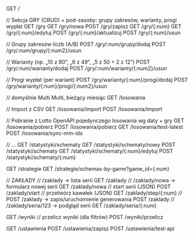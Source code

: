 GET  /



// Sekcja GRY (CRUD) + pod-zasoby: grupy zakresów, warianty, progi wypłat
GET  /gry
GET  /gry/nowa
POST /gry/zapisz
GET  /gry/{:num}
GET  /gry/{:num}/edytuj
POST /gry/{:num}/aktualizuj
POST /gry/{:num}/usun

// Grupy zakresów liczb (A/B)
POST /gry/:num/grupy/dodaj
POST /gry/:num/grupy/{:num2}/usun

// Warianty (np. „10 z 80”, „6 z 49”, „5 z 50 + 2 z 12”)
POST /gry/:num/warianty/dodaj
POST /gry/:num/warianty/{:num2}/usun

// Progi wypłat (per wariant)
POST /gry/warianty/{:num}/progi/dodaj
POST /gry/warianty/{:num}/progi/{:num2}/usun



// domyślnie Multi Multi, bieżący miesiąc
GET  /losowania

// Import z CSV
GET  /losowania/import
POST /losowania/import

// Pobranie z Lotto OpenAPI pojedynczego losowania wg daty + gry
GET  /losowania/pobierz
POST /losowania/pobierz
GET  /losowania/test-latest
POST /losowania/sync-mm-ids



// ...
GET  /statystyki/schematy
GET  /statystyki/schematy/nowy
POST /statystyki/schematy
GET  /statystyki/schematy/{:num}/edytuj
POST /statystyki/schematy/{:num}



GET  /strategie
GET  /strategie/schemas-by-game?game_id={:num}



// ZAKŁADY
// /zaklady  → lista serii
GET  /zaklady
// /zaklady/nowa  → formularz nowej serii
GET  /zaklady/nowa
// start serii (JSON)
POST /zaklady/start
// przetwórz kawałek (JSON)
GET  /zaklady/step/{:num}
// POST /zaklady  → zapis/uruchomienie generowania
POST /zaklady
// /zaklady/seria/123  → podgląd serii
GET  /zaklady/seria/{:num}




GET  /wyniki
// przelicz wyniki (dla filtrów)
POST /wyniki/przelicz



GET /ustawienia
POST /ustawienia/zapisz
POST /ustawienia/test-api